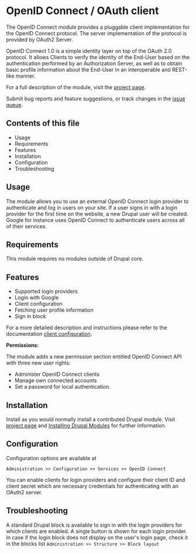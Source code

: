 # OpenID Connect / OAuth client

The OpenID Connect module provides a pluggable client implementation for the
OpenID Connect protocol. The server implementation of the protocol is provided
by OAuth2 Server.

OpenID Connect 1.0 is a simple identity layer on top of the OAuth 2.0 protocol.
It allows Clients to verify the identity of the End-User based on the
authentication performed by an Authorization Server, as well as to obtain basic
profile information about the End-User in an interoperable and REST-like manner.

For a full description of the module, visit the
[project page](https://www.drupal.org/project/openid_connect).

Submit bug reports and feature suggestions, or track changes in the
[issue queue](https://www.drupal.org/project/issues/openid_connect).


## Contents of this file

- Usage
- Requirements
- Features
- Installation
- Configuration
- Troubleshooting


## Usage

The module allows you to use an external OpenID Connect login provider to
authenticate and log in users on your site. If a user signs in with a login
provider for the first time on the website, a new Drupal user will be created.
Google for instance uses OpenID Connect to authenticate users across all of
their services.


## Requirements

This module requires no modules outside of Drupal core.


## Features

- Supported login providers
- Login with Google
- Client configuration
- Fetching user profile information
- Sign in block

For a more detailed description and instructions please refer to the
documentation [client configuration](https://www.drupal.org/node/2274339).

**Permissions:**

The module adds a new permission section entitled OpenID Connect API with
three new user rights:

- Administer OpenID Connect clients
- Manage own connected accounts
- Set a password for local authentication.


## Installation

Install as you would normally install a contributed Drupal module.
Visit [project page](https://www.drupal.org/project/openid_connect) and
[Installing Drupal Modules](https://www.drupal.org/docs/extending-drupal/installing-drupal-modules)
for further information.


## Configuration

Configuration options are available at

`Administration >> Configuration >> Services >> OpenID Connect`

You can enable clients for login providers and configure their client ID and
client secret which are necessary credentials for authenticating with an OAuth2
server.


## Troubleshooting

A standard Drupal block is available to sign in with the login providers for
which clients are enabled.
A single button is shown for each login provider.
In case if the login block does not display on the user's login page, check it
in the blocks list `Administration >> Structure >> Block layout`
